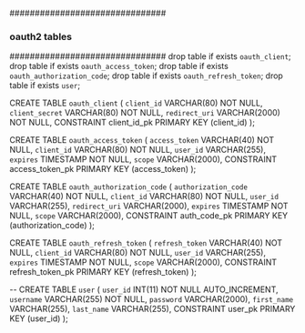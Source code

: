 ###############################
### oauth2 tables
###############################
drop table if exists `oauth_client`;
drop table if exists `oauth_access_token`;
drop table if exists `oauth_authorization_code`;
drop table if exists `oauth_refresh_token`;
drop table if exists `user`;

CREATE TABLE `oauth_client` (
`client_id` VARCHAR(80) NOT NULL, 
`client_secret` VARCHAR(80) NOT NULL, 
`redirect_uri` VARCHAR(2000) NOT NULL, 
CONSTRAINT client_id_pk PRIMARY KEY (client_id)
);

CREATE TABLE `oauth_access_token` (
`access_token` VARCHAR(40) NOT NULL, 
`client_id` VARCHAR(80) NOT NULL, 
`user_id` VARCHAR(255), 
`expires` TIMESTAMP NOT NULL, 
`scope` VARCHAR(2000), 
CONSTRAINT access_token_pk PRIMARY KEY (access_token)
);

CREATE TABLE `oauth_authorization_code` (
`authorization_code` VARCHAR(40) NOT NULL, 
`client_id` VARCHAR(80) NOT NULL, 
`user_id` VARCHAR(255), 
`redirect_uri` VARCHAR(2000), 
`expires` TIMESTAMP NOT NULL, 
`scope` VARCHAR(2000), 
CONSTRAINT auth_code_pk PRIMARY KEY (authorization_code)
);

CREATE TABLE `oauth_refresh_token` (
`refresh_token` VARCHAR(40) NOT NULL, 
`client_id` VARCHAR(80) NOT NULL, 
`user_id` VARCHAR(255), 
`expires` TIMESTAMP NOT NULL, 
`scope` VARCHAR(2000), 
CONSTRAINT refresh_token_pk PRIMARY KEY (refresh_token)
);

-- 
CREATE TABLE `user` (
`user_id` INT(11) NOT NULL AUTO_INCREMENT,
`username` VARCHAR(255) NOT NULL, 
`password` VARCHAR(2000), 
`first_name` VARCHAR(255), 
`last_name` VARCHAR(255), 
CONSTRAINT user_pk PRIMARY KEY (user_id)
);